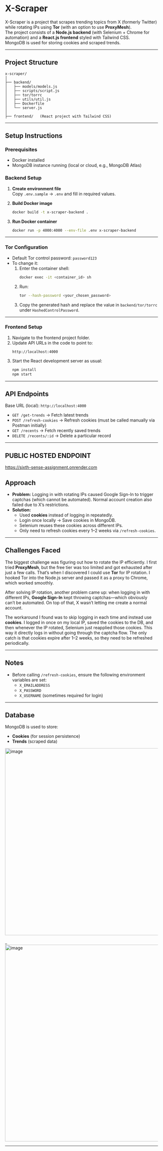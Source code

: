 # X-Scraper

X-Scraper is a project that scrapes trending topics from X (formerly Twitter) while rotating IPs using **Tor** (with an option to use **ProxyMesh**).  
The project consists of a **Node.js backend** (with Selenium + Chrome for automation) and a **React.js frontend** styled with Tailwind CSS.  
MongoDB is used for storing cookies and scraped trends.

---

## Project Structure

```
x-scraper/
│
├── backend/
│   ├── models/models.js
│   ├── scripts/script.js
│   ├── tor/torrc
│   ├── utils/util.js
│   ├── Dockerfile
│   └── server.js
│
├── frontend/   (React project with Tailwind CSS)
```

---

## Setup Instructions

### Prerequisites

- Docker installed
- MongoDB instance running (local or cloud, e.g., MongoDB Atlas)

### Backend Setup

1. **Create environment file**  
   Copy `.env.sample` → `.env` and fill in required values.

2. **Build Docker image**

   ```bash
   docker build -t x-scraper-backend .
   ```

3. **Run Docker container**
   ```bash
   docker run -p 4000:4000 --env-file .env x-scraper-backend
   ```

---

### Tor Configuration

- Default Tor control password: `password123`
- To change it:
  1. Enter the container shell:
     ```bash
     docker exec -it <container_id> sh
     ```
  2. Run:
     ```bash
     tor --hash-password <your_chosen_password>
     ```
  3. Copy the generated hash and replace the value in `backend/tor/torrc` under `HashedControlPassword`.

---

### Frontend Setup

1. Navigate to the frontend project folder.
2. Update API URLs in the code to point to:
   ```
   http://localhost:4000
   ```
3. Start the React development server as usual:
   ```bash
   npm install
   npm start
   ```

---

## API Endpoints

Base URL (local): `http://localhost:4000`

- `GET /get-trends` → Fetch latest trends
- `POST /refresh-cookies` → Refresh cookies (must be called manually via Postman initially)
- `GET /recents` → Fetch recently saved trends
- `DELETE /recents/:id` → Delete a particular record

---

## PUBLIC HOSTED ENDPOINT

https://sixth-sense-assignment.onrender.com

## Approach

- **Problem:** Logging in with rotating IPs caused Google Sign-In to trigger captchas (which cannot be automated). Normal account creation also failed due to X’s restrictions.
- **Solution:**
  - Used **cookies** instead of logging in repeatedly.
  - Login once locally → Save cookies in MongoDB.
  - Selenium reuses these cookies across different IPs.
  - Only need to refresh cookies every 1–2 weeks via `/refresh-cookies`.

---

## Challenges Faced

The biggest challenge was figuring out how to rotate the IP efficiently. I first tried **ProxyMesh**, but the free tier was too limited and got exhausted after just a few calls. That’s when I discovered I could use **Tor** for IP rotation. I hooked Tor into the Node.js server and passed it as a proxy to Chrome, which worked smoothly.

After solving IP rotation, another problem came up: when logging in with different IPs, **Google Sign-In** kept throwing captchas—which obviously can’t be automated. On top of that, X wasn’t letting me create a normal account.

The workaround I found was to skip logging in each time and instead use **cookies**. I logged in once on my local IP, saved the cookies to the DB, and then whenever the IP rotated, Selenium just reapplied those cookies. This way it directly logs in without going through the captcha flow. The only catch is that cookies expire after 1–2 weeks, so they need to be refreshed periodically.

---

## Notes

- Before calling `/refresh-cookies`, ensure the following environment variables are set:
  - `X_EMAILADDRESS`
  - `X_PASSWORD`
  - `X_USERNAME` (sometimes required for login)

---

## Database

MongoDB is used to store:

- **Cookies** (for session persistence)
- **Trends** (scraped data)

 <img width="1621" height="615" alt="image" src="https://github.com/user-attachments/assets/7c68cd10-a0be-4bb8-bac9-bd54ed154229" />
 
_<img width="1595" height="647" alt="image" src="https://github.com/user-attachments/assets/ea625ef8-652f-4bd2-b51a-cc30bf739883" />

---
